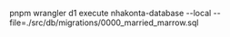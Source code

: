 pnpm wrangler d1 execute nhakonta-database --local --file=./src/db/migrations/0000_married_marrow.sql